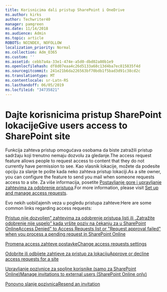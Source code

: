 ```yaml
---
title: Korisnicima dali pristup SharePoint i OneDrive
ms.author: kirks
author: Techwriter40
manager: pamgreen
ms.date: 11/14/2018
ms.audience: Admin
ms.topic: article
ROBOTS: NOINDEX, NOFOLLOW
localization_priority: Normal
ms.collection: Adm_O365
ms.custom: ''
ms.assetid: cebb7a4a-33e1-474e-a5d0-dbd02a80b1e9
ms.openlocfilehash: df8d07eaa4c26d5133a68c13d4ba7ec815835f4d
ms.sourcegitcommit: 241e21b6da226563bf70bdb1f5bad3d91c38cd2c
ms.translationtype: MT
ms.contentlocale: sr-Latn-RS
ms.lasthandoff: 06/05/2019
ms.locfileid: "34735821"
---
```

# <a name="give-users-access-to-sharepoint-site"></a><span data-ttu-id="e2b7b-102">Dajte korisnicima pristup SharePoint lokacije</span><span class="sxs-lookup"><span data-stu-id="e2b7b-102">Give users access to SharePoint site</span></span>

<span data-ttu-id="e2b7b-103">Funkcija zahteva pristup omogućava osobama da biste zatražili pristup sadržaju koji trenutno nemaju dozvolu za gledanje.</span><span class="sxs-lookup"><span data-stu-id="e2b7b-103">The access request feature allows people to request access to content that they do not currently have permission to see.</span></span> <span data-ttu-id="e2b7b-104">Kao vlasnik lokacije, možete da podesite opciju za slanje te pošte kada neko zahteva pristup lokaciji.</span><span class="sxs-lookup"><span data-stu-id="e2b7b-104">As a site owner, you can configure the feature to send you mail when someone requests access to a site.</span></span> <span data-ttu-id="e2b7b-105">Za više informacija, posetite [Postavljanje gore i upravljanje zahtevima za odobrenje pristupa](https://support.office.com/en-us/article/set-up-and-manage-access-requests-94b26e0b-2822-49d4-929a-8455698654b3).</span><span class="sxs-lookup"><span data-stu-id="e2b7b-105">For more information, please visit [Set up and manage access requests](https://support.office.com/en-us/article/set-up-and-manage-access-requests-94b26e0b-2822-49d4-929a-8455698654b3).</span></span>

<span data-ttu-id="e2b7b-106">Evo nekih uobičajenih veza u pogledu pristupa zahteve:</span><span class="sxs-lookup"><span data-stu-id="e2b7b-106">Here are some common links regarding access requests:</span></span>

[<span data-ttu-id="e2b7b-107">Pristup nije dozvoljen” zahtevima za odobrenje pristupa listi ili „Zatražite odobrenje nije uspelo” kada vršite poziv na čekanju za u SharePoint Online</span><span class="sxs-lookup"><span data-stu-id="e2b7b-107">Access Denied" to Access Requests list or "Request approval failed" when you process a pending request in SharePoint Online</span></span>](https://support.office.com/en-us/article/-Access-Denied-to-Access-Requests-list-or-Request-approval-failed-when-you-process-a-pending-request-in-SharePoint-Online-3ec71fe1-9111-4a4c-84a5-bdfe05c2e558)

[<span data-ttu-id="e2b7b-108">Promena access zahteve postavke</span><span class="sxs-lookup"><span data-stu-id="e2b7b-108">Change access requests settings</span></span>](https://support.office.com/en-us/article/set-up-and-manage-access-requests-94b26e0b-2822-49d4-929a-8455698654b3#bk_enableallow)

[<span data-ttu-id="e2b7b-109">Odobrite ili odbijete zahtjeve za pristup za lokaciju</span><span class="sxs-lookup"><span data-stu-id="e2b7b-109">Approve or decline access requests for a site</span></span>](https://support.office.com/en-us/article/set-up-and-manage-access-requests-94b26e0b-2822-49d4-929a-8455698654b3#__toc374462558)

[<span data-ttu-id="e2b7b-110">Upravljanje pozivnice za spoljne korisnike (samo za SharePoint Online)</span><span class="sxs-lookup"><span data-stu-id="e2b7b-110">Manage invitations to external users (SharePoint Online only)</span></span>](https://support.office.com/en-us/article/set-up-and-manage-access-requests-94b26e0b-2822-49d4-929a-8455698654b3#__toc334189260)

[<span data-ttu-id="e2b7b-111">Ponovno slanje pozivnica</span><span class="sxs-lookup"><span data-stu-id="e2b7b-111">Resend an invitation</span></span>](https://support.office.com/en-us/article/set-up-and-manage-access-requests-94b26e0b-2822-49d4-929a-8455698654b3#__toc374462560)



